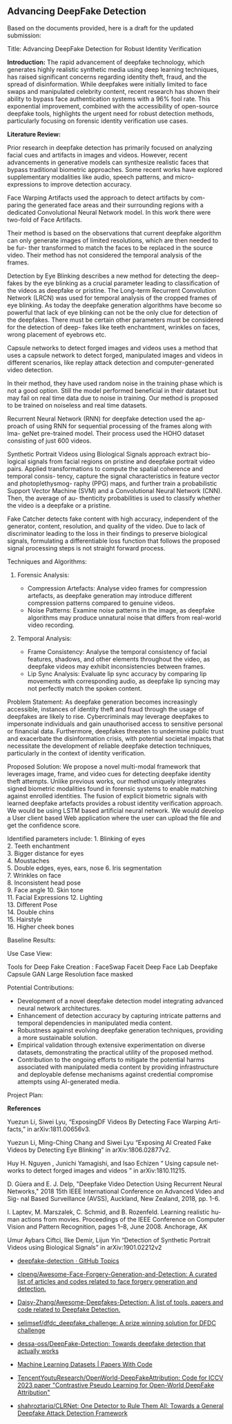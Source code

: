 ## Advancing DeepFake Detection


Based on the documents provided, here is a draft for the updated submission:

Title: Advancing DeepFake Detection for Robust Identity Verification

**Introduction:**
The rapid advancement of deepfake technology, which generates highly realistic synthetic media using deep learning techniques, has raised significant concerns regarding identity theft, fraud, and the spread of disinformation. While deepfakes were initially limited to face swaps and manipulated celebrity content, recent research has shown their ability to bypass face authentication systems with a 96% fool rate. This exponential improvement, combined with the accessibility of open-source deepfake tools, highlights the urgent need for robust detection methods, particularly focusing on forensic identity verification use cases.

**Literature Review:**

Prior research in deepfake detection has primarily focused on analyzing facial cues and artifacts in images and videos. However, recent advancements in generative models can synthesize realistic faces that bypass traditional biometric approaches. Some recent works have explored supplementary modalities like audio, speech patterns, and micro-expressions to improve detection accuracy. 

Face Warping Artifacts used the approach to detect artifacts by com- paring the generated face areas and their surrounding regions with a dedicated Convolutional Neural Network model. In this work there were two-fold of Face Artifacts.

Their method is based on the observations that current deepfake algorithm can only generate images of limited resolutions, which are then needed to be fur- ther transformed to match the faces to be replaced in the source video. Their method has not considered the temporal analysis of the frames.

Detection by Eye Blinking describes a new method for detecting the deep- fakes by the eye blinking as a crucial parameter leading to classification of the videos as deepfake or pristine. The Long-term Recurrent Convolution Network (LRCN) was used for temporal analysis of the cropped frames of eye blinking. As today the deepfake generation algorithms have become so powerful that lack of eye blinking can not be the only clue for detection of the deepfakes. There must be certain other parameters must be considered for the detection of deep- fakes like teeth enchantment, wrinkles on faces, wrong placement of eyebrows etc.

Capsule networks to detect forged images and videos  uses a method that uses a capsule network to detect forged, manipulated images and videos in different scenarios, like replay attack detection and computer-generated video detection.

In their method, they have used random noise in the training phase which is not a good option. Still the model performed beneficial in their dataset but may fail on real time data due to noise in training. Our method is proposed to be trained on noiseless and real time datasets.

Recurrent Neural Network (RNN) for deepfake detection used the ap- proach of using RNN for sequential processing of the frames along with Ima- geNet pre-trained model. Their process used the HOHO  dataset consisting of just 600 videos.

Synthetic Portrait Videos using Biological Signals approach extract bio- logical signals from facial regions on pristine and deepfake portrait video pairs. Applied transformations to compute the spatial coherence and temporal consis- tency, capture the signal characteristics in feature vector and photoplethysmog- raphy (PPG) maps, and further train a probabilistic Support Vector Machine (SVM) and a Convolutional Neural Network (CNN). Then, the average of au- thenticity probabilities is used to classify whether the video is a deepfake or a pristine.

Fake Catcher detects fake content with high accuracy, independent of the generator, content, resolution, and quality of the video. Due to lack of discriminator leading to the loss in their findings to preserve biological signals, formulating a differentiable loss function that follows the proposed signal processing steps is not straight forward process.

Techniques and Algorithms:
1. Forensic Analysis:
   - Compression Artefacts: Analyse video frames for compression artefacts, as deepfake generation may introduce different compression patterns compared to genuine videos.
   - Noise Patterns: Examine noise patterns in the image, as deepfake algorithms may produce unnatural noise that differs from real-world video recording.

2. Temporal Analysis:
   - Frame Consistency: Analyse the temporal consistency of facial features, shadows, and other elements throughout the video, as deepfake videos may exhibit inconsistencies between frames.
   - Lip Sync Analysis: Evaluate lip sync accuracy by comparing lip movements with corresponding audio, as deepfake lip syncing may not perfectly match the spoken content.

Problem Statement:
As deepfake generation becomes increasingly accessible, instances of identity theft and fraud through the usage of deepfakes are likely to rise. Cybercriminals may leverage deepfakes to impersonate individuals and gain unauthorised access to sensitive personal or financial data. Furthermore, deepfakes threaten to undermine public trust and exacerbate the disinformation crisis, with potential societal impacts that necessitate the development of reliable deepfake detection techniques, particularly in the context of identity verification.


Proposed Solution:
We propose a novel multi-modal framework that leverages image, frame, and video cues for detecting deepfake identity theft attempts. Unlike previous works, our method uniquely integrates signed biometric modalities found in forensic systems to enable matching against enrolled identities. The fusion of explicit biometric signals with learned deepfake artefacts provides a robust identity verification approach. We would be using LSTM based artificial neural network.
We would develop a User client based Web application where the user can upload the file and get the confidence score.

Identified parameters include:
	1. Blinking of eyes  
    2. Teeth enchantment  
    3. Bigger distance for eyes  
    4. Moustaches  
    5. Double edges, eyes, ears, nose
    6. Iris segmentation  
    7. Wrinkles on face  
    8. Inconsistent head pose  
    9. Face angle
    10. Skin tone  
    11. Facial Expressions
    12. Lighting  
    13. Different Pose  
    14. Double chins  
    15. Hairstyle  
    16. Higher cheek bones


Baseline Results:

Use Case View:


<Yha pr Images daal dio jo maine bnai h>



Tools for Deep Fake Creation :
	FaceSwap
	Faceit
	Deep Face Lab
	Deepfake Capsule GAN
	Large Resolution face masked



Potential Contributions:
- Development of a novel deepfake detection model integrating advanced neural network architectures.
- Enhancement of detection accuracy by capturing intricate patterns and temporal dependencies in manipulated media content.
- Robustness against evolving deepfake generation techniques, providing a more sustainable solution.
- Empirical validation through extensive experimentation on diverse datasets, demonstrating the practical utility of the proposed method.
- Contribution to the ongoing efforts to mitigate the potential harms associated with manipulated media content by providing infrastructure and deployable defense mechanisms against credential compromise attempts using AI-generated media.

Project Plan:

<Yha pr architectures ayenge>



**References**

Yuezun Li, Siwei Lyu, “ExposingDF Videos By Detecting Face Warping Arti- facts,” in arXiv:1811.00656v3.  

Yuezun Li, Ming-Ching Chang and Siwei Lyu “Exposing AI Created Fake Videos by Detecting Eye Blinking” in arXiv:1806.02877v2.  

Huy H. Nguyen , Junichi Yamagishi, and Isao Echizen “ Using capsule net- works to detect forged images and videos ” in arXiv:1810.11215.  

D. Güera and E. J. Delp, "Deepfake Video Detection Using Recurrent Neural Networks," 2018 15th IEEE International Conference on Advanced Video and Sig- nal Based Surveillance (AVSS), Auckland, New Zealand, 2018, pp. 1-6.  

I. Laptev, M. Marszalek, C. Schmid, and B. Rozenfeld. Learning realistic hu- man actions from movies. Proceedings of the IEEE Conference on Computer Vision and Pattern Recognition, pages 1–8, June 2008. Anchorage, AK  

Umur Aybars Ciftci, ̇Ilke Demir, Lijun Yin “Detection of Synthetic Portrait Videos using Biological Signals” in arXiv:1901.02212v2

- [deepfake-detection · GitHub Topics](https://github.com/topics/deepfake-detection)

- [clpeng/Awesome-Face-Forgery-Generation-and-Detection: A curated list of articles and codes related to face forgery generation and detection.](https://github.com/clpeng/Awesome-Face-Forgery-Generation-and-Detection)

- [Daisy-Zhang/Awesome-Deepfakes-Detection: A list of tools, papers and code related to Deepfake Detection.](https://github.com/Daisy-Zhang/Awesome-Deepfakes-Detection)

- [selimsef/dfdc_deepfake_challenge: A prize winning solution for DFDC challenge](https://github.com/selimsef/dfdc_deepfake_challenge)

- [dessa-oss/DeepFake-Detection: Towards deepfake detection that actually works](https://github.com/dessa-oss/DeepFake-Detection)

- [Machine Learning Datasets | Papers With Code](https://paperswithcode.com/datasets?task=deepfake-detection)

- [TencentYoutuResearch/OpenWorld-DeepFakeAttribution: Code for ICCV 2023 paper "Contrastive Pseudo Learning for Open-World DeepFake Attribution"](https://github.com/TencentYoutuResearch/OpenWorld-DeepFakeAttribution)

- [shahroztariq/CLRNet: One Detector to Rule Them All: Towards a General Deepfake Attack Detection Framework](https://github.com/shahroztariq/CLRNet)

